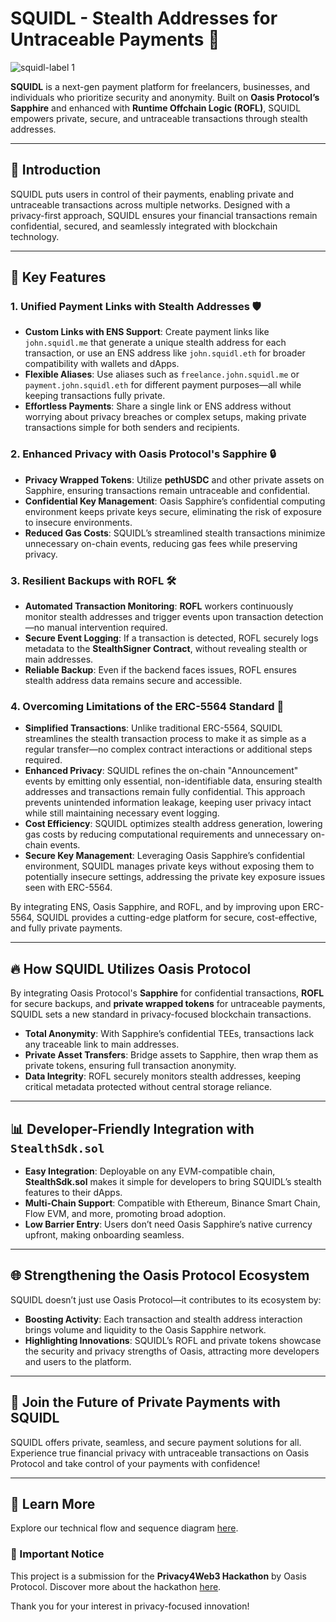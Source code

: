 # SQUIDL - Stealth Addresses for Untraceable Payments 🦑

![squidl-label 1](https://github.com/user-attachments/assets/ea61ecdb-4294-4c31-903d-c66f765eedba)

**SQUIDL** is a next-gen payment platform for freelancers, businesses, and individuals who prioritize security and anonymity. Built on **Oasis Protocol’s Sapphire** and enhanced with **Runtime Offchain Logic (ROFL)**, SQUIDL empowers private, secure, and untraceable transactions through stealth addresses.

---

## 🚀 Introduction

SQUIDL puts users in control of their payments, enabling private and untraceable transactions across multiple networks. Designed with a privacy-first approach, SQUIDL ensures your financial transactions remain confidential, secured, and seamlessly integrated with blockchain technology.

---

## 🌟 Key Features

### 1. Unified Payment Links with Stealth Addresses 🛡️
- **Custom Links with ENS Support**: Create payment links like `john.squidl.me` that generate a unique stealth address for each transaction, or use an ENS address like `john.squidl.eth` for broader compatibility with wallets and dApps.
- **Flexible Aliases**: Use aliases such as `freelance.john.squidl.me` or `payment.john.squidl.eth` for different payment purposes—all while keeping transactions fully private.
- **Effortless Payments**: Share a single link or ENS address without worrying about privacy breaches or complex setups, making private transactions simple for both senders and recipients.

### 2. Enhanced Privacy with Oasis Protocol's Sapphire 🔒
- **Privacy Wrapped Tokens**: Utilize **pethUSDC** and other private assets on Sapphire, ensuring transactions remain untraceable and confidential.
- **Confidential Key Management**: Oasis Sapphire’s confidential computing environment keeps private keys secure, eliminating the risk of exposure to insecure environments.
- **Reduced Gas Costs**: SQUIDL’s streamlined stealth transactions minimize unnecessary on-chain events, reducing gas fees while preserving privacy.

### 3. Resilient Backups with ROFL 🛠️
- **Automated Transaction Monitoring**: **ROFL** workers continuously monitor stealth addresses and trigger events upon transaction detection—no manual intervention required.
- **Secure Event Logging**: If a transaction is detected, ROFL securely logs metadata to the **StealthSigner Contract**, without revealing stealth or main addresses.
- **Reliable Backup**: Even if the backend faces issues, ROFL ensures stealth address data remains secure and accessible.

### 4. Overcoming Limitations of the ERC-5564 Standard 🚀
- **Simplified Transactions**: Unlike traditional ERC-5564, SQUIDL streamlines the stealth transaction process to make it as simple as a regular transfer—no complex contract interactions or additional steps required.
- **Enhanced Privacy**:  SQUIDL refines the on-chain "Announcement" events by emitting only essential, non-identifiable data, ensuring stealth addresses and transactions remain fully confidential. This approach prevents unintended information leakage, keeping user privacy intact while still maintaining necessary event logging.
- **Cost Efficiency**: SQUIDL optimizes stealth address generation, lowering gas costs by reducing computational requirements and unnecessary on-chain events.
- **Secure Key Management**: Leveraging Oasis Sapphire’s confidential environment, SQUIDL manages private keys without exposing them to potentially insecure settings, addressing the private key exposure issues seen with ERC-5564.

By integrating ENS, Oasis Sapphire, and ROFL, and by improving upon ERC-5564, SQUIDL provides a cutting-edge platform for secure, cost-effective, and fully private payments.

---

## 🔥 How SQUIDL Utilizes Oasis Protocol

By integrating Oasis Protocol's **Sapphire** for confidential transactions, **ROFL** for secure backups, and **private wrapped tokens** for untraceable payments, SQUIDL sets a new standard in privacy-focused blockchain transactions.

- **Total Anonymity**: With Sapphire’s confidential TEEs, transactions lack any traceable link to main addresses.
- **Private Asset Transfers**: Bridge assets to Sapphire, then wrap them as private tokens, ensuring full transaction anonymity.
- **Data Integrity**: ROFL securely monitors stealth addresses, keeping critical metadata protected without central storage reliance.

---

## 📊 Developer-Friendly Integration with `StealthSdk.sol`

- **Easy Integration**: Deployable on any EVM-compatible chain, **StealthSdk.sol** makes it simple for developers to bring SQUIDL’s stealth features to their dApps.
- **Multi-Chain Support**: Compatible with Ethereum, Binance Smart Chain, Flow EVM, and more, promoting broad adoption.
- **Low Barrier Entry**: Users don’t need Oasis Sapphire’s native currency upfront, making onboarding seamless.

---

## 🌐 Strengthening the Oasis Protocol Ecosystem

SQUIDL doesn’t just use Oasis Protocol—it contributes to its ecosystem by:

- **Boosting Activity**: Each transaction and stealth address interaction brings volume and liquidity to the Oasis Sapphire network.
- **Highlighting Innovations**: SQUIDL’s ROFL and private tokens showcase the security and privacy strengths of Oasis, attracting more developers and users to the platform.

---

## 🎉 Join the Future of Private Payments with SQUIDL

SQUIDL offers private, seamless, and secure payment solutions for all. Experience true financial privacy with untraceable transactions on Oasis Protocol and take control of your payments with confidence!

---

## 📘 Learn More
Explore our technical flow and sequence diagram [here](https://excalidraw.com/#json=FtV1YyZ2JTzPphmrEw1mG,a_D2Fsds3p8W2OJWlRmk6Q).

### 🔔 Important Notice
This project is a submission for the **Privacy4Web3 Hackathon** by Oasis Protocol. Discover more about the hackathon [here](https://dorahacks.io/hackathon/p4w3/buidl). 

Thank you for your interest in privacy-focused innovation!
